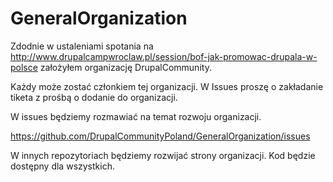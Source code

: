 GeneralOrganization
===================

Zdodnie w ustaleniami spotania na http://www.drupalcampwroclaw.pl/session/bof-jak-promowac-drupala-w-polsce założyłem organizację DrupalCommunity.

Każdy może zostać członkiem tej organizacji. W Issues proszę o zakładanie tiketa z prośbą o dodanie do organizacji.

W issues będziemy rozmawiać na temat rozwoju organizacji. 

https://github.com/DrupalCommunityPoland/GeneralOrganization/issues


W innych repozytoriach będziemy rozwijać strony organizacji. Kod będzie dostępny dla wszystkich.

